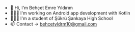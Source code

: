 - 👋 Hi, I'm Behçet Emre Yıldırım
- 👨🏽‍💻 I'm working on Android app development with Kotlin
- 👨🏽‍🎓 I'm a student of Şükrü Şankaya High School
- 📫 Contact -> behcetyldrm10@gmail.com

<!---
behcetyldrm/behcetyldrm is a ✨ special ✨ repository because its `README.md` (this file) appears on your GitHub profile.
You can click the Preview link to take a look at your changes.
--->
